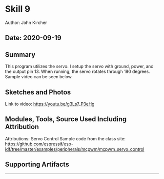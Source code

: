 #  Skill 9

Author: John Kircher

Date: 2020-09-19
-----

## Summary

This program utilizes the servo. I setup the servo with ground, power, and the output pin 13. When running, the servo rotates through 180 degrees. Sample video can be seen below.

## Sketches and Photos

Link to video:
https://youtu.be/g3Ls7_P3eHg


## Modules, Tools, Source Used Including Attribution
Attributions:
Servo Control Sample code from the class site: https://github.com/espressif/esp-idf/tree/master/examples/peripherals/mcpwm/mcpwm_servo_control


## Supporting Artifacts


-----

